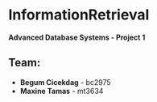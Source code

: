 # InformationRetrieval
**Advanced Database Systems - Project 1**  

## Team:  
- **Begum Cicekdag** - bc2975  
- **Maxine Tamas** - mt3634 
